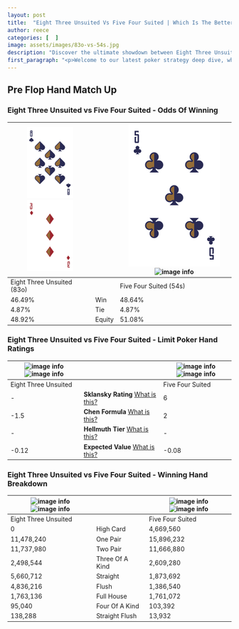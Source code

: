 ```yaml
---
layout: post
title:  "Eight Three Unsuited Vs Five Four Suited | Which Is The Better Hand In Poker? A Complete Guide"
author: reece
categories: [  ]
image: assets/images/83o-vs-54s.jpg
description: "Discover the ultimate showdown between Eight Three Unsuited and Five Four Suited in poker! Uncover the odds, strategies, and scenarios where one hand triumphs over the other. Get ready to up your poker game with this thrilling analysis."
first_paragraph: "<p>Welcome to our latest poker strategy deep dive, where we're pitting two distinct hands against each other in a high-stakes showdown: Eight Three Unsuited vs Five Four Suited.</p><p>In the dynamic world of poker, every decision counts, and knowing which hand holds the upper hand is key to your success at the table.</p><p>In this article, we'll dissect these two hands, explore the scenarios where one dominates the other, and equip you with the knowledge to make strategic choices that can tip the odds in your favor.</p><p>Get ready to unravel the intriguing dynamics of these poker hands and elevate your game to new heights.</p>"
---
```




[comment]: # (sp0)

## Pre Flop Hand Match Up

<div class="table hand-ratings" markdown="1"> 



### Eight Three Unsuited vs Five Four Suited - Odds Of Winning


    
| ![image info](assets/images/hand1/8.png) ![image info](assets/images/hand1/3o.png) |  | ![image info](assets/images/hand2/5.png) ![image info](assets/images/hand2/4s.png) |
| -------- | -------- | -------- |
| Eight Three Unsuited (83o) |  | Five Four Suited (54s) |
| 46.49% | Win | 48.64% |
| 4.87% | Tie | 4.87% |
| 48.92% | Equity | 51.08% |




[comment]: # (sp1)



### Eight Three Unsuited vs Five Four Suited - Limit Poker Hand Ratings


    
| ![image info](https://www.riverpairs.com/assets/images/hand1/8.png) ![image info](https://www.riverpairs.com/assets/images/hand1/3o.png) |  | ![image info](https://www.riverpairs.com/assets/images/hand2/5.png) ![image info](https://www.riverpairs.com/assets/images/hand2/4s.png) |
| -------- | -------- | -------- |
| Eight Three Unsuited |  | Five Four Suited |
| - | **Sklansky Rating** [What is this?](/sklansky-rating-explained) | 6 |
| -1.5 | **Chen Formula** [What is this?](/chen-formula-explained) | 2 |
| - | **Hellmuth Tier** [What is this?](/Hellmuth-tier-explained) | - |
| -0.12 | **Expected Value** [What is this?](/expected-value-explained) | -0.08 |




[comment]: # (sp2)



### Eight Three Unsuited vs Five Four Suited - Winning Hand Breakdown


    
| ![image info](https://www.riverpairs.com/assets/images/hand1/8.png) ![image info](https://www.riverpairs.com/assets/images/hand1/3o.png) |  | ![image info](https://www.riverpairs.com/assets/images/hand2/5.png) ![image info](https://www.riverpairs.com/assets/images/hand2/4s.png) |
| -------- | -------- | -------- |
| Eight Three Unsuited |  | Five Four Suited |
| 0 | High Card | 4,669,560 |
| 11,478,240 | One Pair | 15,896,232 |
| 11,737,980 | Two Pair | 11,666,880 |
| 2,498,544 | Three Of A Kind | 2,609,280 |
| 5,660,712 | Straight | 1,873,692 |
| 4,836,216 | Flush | 1,386,540 |
| 1,763,136 | Full House | 1,761,072 |
| 95,040 | Four Of A Kind | 103,392 |
| 138,288 | Straight Flush | 13,932 |




[comment]: # (sp3)



</div>

[comment]: # (sp4)



[comment]: # (sp5)

